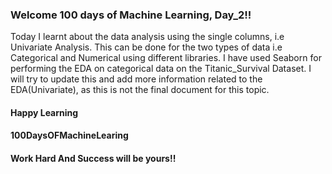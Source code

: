 ### Welcome 100 days of Machine Learning, Day_2!!

Today I learnt about the data analysis using the single columns, i.e Univariate Analysis.
This can be done for the two types of data i.e Categorical and Numerical using different libraries.
I have used Seaborn for performing the EDA on categorical data on the Titanic_Survival Dataset. 
I will try to update this and add more information related to the EDA(Univariate), as this is not the final document for this topic.

#### Happy Learning
#### 100DaysOFMachineLearing
#### Work Hard And Success will be yours!!

